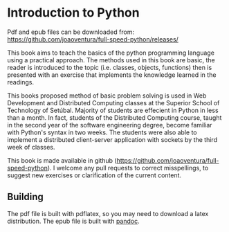 # Introduction to Python

Pdf and epub files can be downloaded from: https://github.com/joaoventura/full-speed-python/releases/

This book aims to teach the basics of the python programming language using a practical approach. The methods used in this book are basic, the reader is introduced to the topic (i.e. classes, objects, functions) then is presented with an exercise that implements the knowledge learned in the readings.

This books proposed method of basic problem solving is used in Web Development and Distributed Computing classes at the Superior School of Technology of Setúbal. Majority of students are effecient in Python in less than a month. In fact, students of the Distributed Computing course, taught in the second year of the software engineering degree, become familiar with Python's syntax in two weeks. The students were also able to implement a distributed client-server application with sockets by the third week of classes.

This book is made available in github (https://github.com/joaoventura/full-speed-python).  I welcome any pull requests to correct misspellings, to suggest new exercises or clarification of the current content.


## Building

The pdf file is built with pdflatex, so you may need to download a latex distribution. The epub file is built with [pandoc](http://pandoc.org/).
